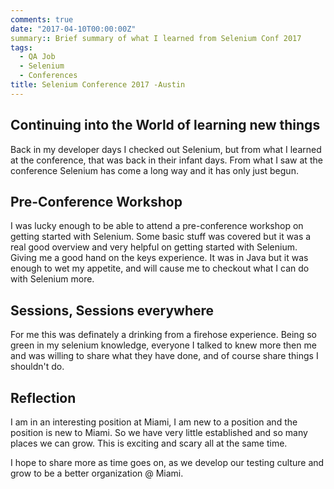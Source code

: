 ```yaml
---
comments: true
date: "2017-04-10T00:00:00Z"
summary:: Brief summary of what I learned from Selenium Conf 2017
tags:
  - QA Job
  - Selenium
  - Conferences
title: Selenium Conference 2017 -Austin
---
```


## Continuing into the World of learning new things

Back in my developer days I checked out Selenium, but from what I learned at the conference, that was back in their infant days. From what I saw at the conference Selenium has come a long way and it has only just begun.

## Pre-Conference Workshop

I was lucky enough to be able to attend a pre-conference workshop on getting started with Selenium. Some basic stuff was covered but it was a real good overview and very helpful on getting started with Selenium. Giving me a good hand on the keys experience. It was in Java but it was enough to wet my appetite, and will cause me to checkout what I can do with Selenium more.

## Sessions, Sessions everywhere

For me this was definately a drinking from a firehose experience. Being so green in my selenium knowledge, everyone I talked to knew more then me and was willing to share what they have done, and of course share things I shouldn't do.

## Reflection

I am in an interesting position at Miami, I am new to a position and the position is new to Miami. So we have very little established and so many places we can grow. This is exciting and scary all at the same time.

I hope to share more as time goes on, as we develop our testing culture and grow to be a better organization @ Miami.
